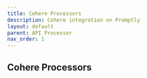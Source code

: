 ```yaml
---
title: Cohere Processors
description: Cohere integration on Promptly
layout: default
parent: API Processor
nav_order: 1
---
```


## Cohere Processors
